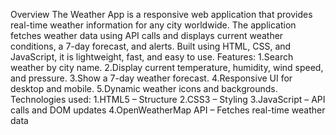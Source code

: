 Overview
The Weather App is a responsive web application that provides real-time weather information for any city worldwide. The application fetches weather data using API calls and displays current weather conditions, a 7-day forecast, and alerts.
Built using HTML, CSS, and JavaScript, it is lightweight, fast, and easy to use.
Features:
  1.Search weather by city name.
  2.Display current temperature, humidity, wind speed, and pressure.
  3.Show a 7-day weather forecast.
  4.Responsive UI for desktop and mobile.
  5.Dynamic weather icons and backgrounds.
Technologies used:
  1.HTML5 – Structure
  2.CSS3 – Styling
  3.JavaScript – API calls and DOM updates
  4.OpenWeatherMap API – Fetches real-time weather data
